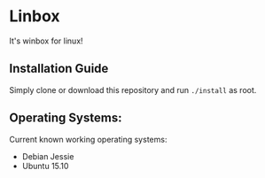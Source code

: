 # Linbox
It's winbox for linux!

## Installation Guide
Simply clone or download this repository and run `./install` as root.

## Operating Systems:
Current known working operating systems:  
- Debian Jessie
- Ubuntu 15.10

